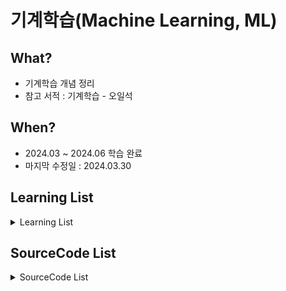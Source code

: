 # 기계학습(Machine Learning, ML)

## What?

- 기계학습 개념 정리
- 참고 서적 : 기계학습 - 오일석

## When?

- 2024.03 ~ 2024.06 학습 완료
- 마지막 수정일 : 2024.03.30

## Learning List

<details>
    <summary>
        Learning List
    </summary>

- ch1 []()
- ch2 []()
- ch3 []()
- ch4 []()
- ch5 []()
- ch6 []()
- ch7 []()
- ch8 []()
- ch9 []()

</details>

## SourceCode List

<details>
    <summary>
        SourceCode List
    </summary>

- [ch1]()
- [ch2]()
- [ch3]()
- [ch4]()
- [ch5]()
- [ch6]()
- [ch7]()
- [ch8]()
- [ch9]()

</details>
